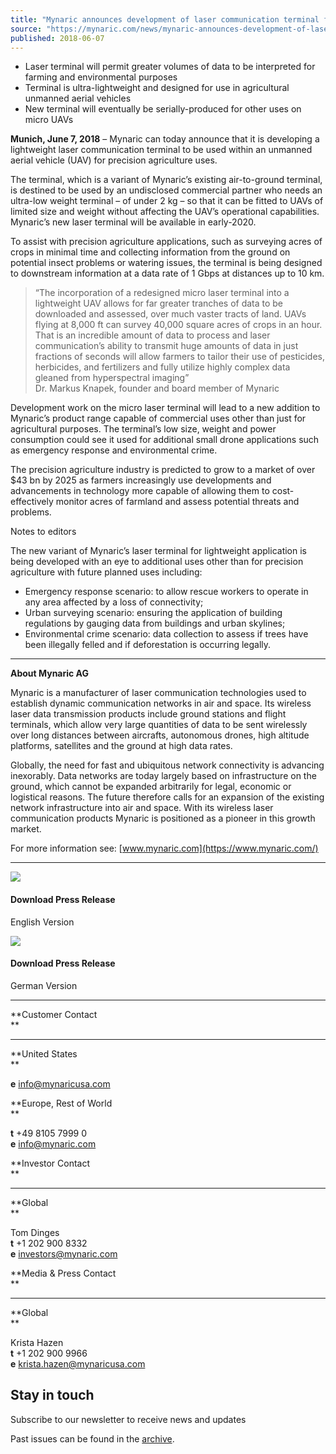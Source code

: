 ```yaml
---
title: "Mynaric announces development of laser communication terminal for precision agriculture applications"
source: "https://mynaric.com/news/mynaric-announces-development-of-laser-communication-terminal-for-precision-agriculture-applications/"
published: 2018-06-07
---
```

- Laser terminal will permit greater volumes of data to be interpreted for farming and environmental purposes
- Terminal is ultra-lightweight and designed for use in agricultural unmanned aerial vehicles
- New terminal will eventually be serially-produced for other uses on micro UAVs

**Munich, June 7, 2018** – Mynaric can today announce that it is developing a lightweight laser communication terminal to be used within an unmanned aerial vehicle (UAV) for precision agriculture uses.

The terminal, which is a variant of Mynaric’s existing air-to-ground terminal, is destined to be used by an undisclosed commercial partner who needs an ultra-low weight terminal – of under 2 kg – so that it can be fitted to UAVs of limited size and weight without affecting the UAV’s operational capabilities. Mynaric’s new laser terminal will be available in early-2020.

To assist with precision agriculture applications, such as surveying acres of crops in minimal time and collecting information from the ground on potential insect problems or watering issues, the terminal is being designed to downstream information at a data rate of 1 Gbps at distances up to 10 km.

> “The incorporation of a redesigned micro laser terminal into a lightweight UAV allows for far greater tranches of data to be downloaded and assessed, over much vaster tracts of land. UAVs flying at 8,000 ft can survey 40,000 square acres of crops in an hour. That is an incredible amount of data to process and laser communication’s ability to transmit huge amounts of data in just fractions of seconds will allow farmers to tailor their use of pesticides, herbicides, and fertilizers and fully utilize highly complex data gleaned from hyperspectral imaging”  
> Dr. Markus Knapek, founder and board member of Mynaric  

Development work on the micro laser terminal will lead to a new addition to Mynaric’s product range capable of commercial uses other than just for agricultural purposes. The terminal’s low size, weight and power consumption could see it used for additional small drone applications such as emergency response and environmental crime.

The precision agriculture industry is predicted to grow to a market of over $43 bn by 2025 as farmers increasingly use developments and advancements in technology more capable of allowing them to cost-effectively monitor acres of farmland and assess potential threats and problems.

Notes to editors

The new variant of Mynaric’s laser terminal for lightweight application is being developed with an eye to additional uses other than for precision agriculture with future planned uses including:

- Emergency response scenario: to allow rescue workers to operate in any area affected by a loss of connectivity;
- Urban surveying scenario: ensuring the application of building regulations by gauging data from buildings and urban skylines;
- Environmental crime scenario: data collection to assess if trees have been illegally felled and if deforestation is occurring legally.

---

**About Mynaric AG**

Mynaric is a manufacturer of laser communication technologies used to establish dynamic communication networks in air and space. Its wireless laser data transmission products include ground stations and flight terminals, which allow very large quantities of data to be sent wirelessly over long distances between aircrafts, autonomous drones, high altitude platforms, satellites and the ground at high data rates.

Globally, the need for fast and ubiquitous network connectivity is advancing inexorably. Data networks are today largely based on infrastructure on the ground, which cannot be expanded arbitrarily for legal, economic or logistical reasons. The future therefore calls for an expansion of the existing network infrastructure into air and space. With its wireless laser communication products Mynaric is positioned as a pioneer in this growth market.

For more information see: [www.mynaric.com](https://www.mynaric.com/)

---

[![](https://mynaric.com/wp-content/uploads/2018/01/pdf-icon.svg)](https://mynaric.com/wp-content/uploads/2018/06/20180607_PR_Mynaric-announces-development-of-laser-communication-terminal-for-precision-agriculture-applications.pdf)

#### Download Press Release

English Version

[![](https://mynaric.com/wp-content/uploads/2018/01/pdf-icon.svg)](https://mynaric.com/wp-content/uploads/2018/06/20180607_PM_Mynaric-entwickelt-Laserkommunikationsterminal-f%C3%BCr-Anwendungen-in-der-Pr%C3%A4zisionslandwirtschaft.pdf)

#### Download Press Release

German Version

---

**Customer Contact  
**

---

**United States  
**

**e** [info@mynaricusa.com](https://mynaric.com/news/mynaric-announces-development-of-laser-communication-terminal-for-precision-agriculture-applications/)

**Europe, Rest of World  
**

**t** +49 8105 7999 0  
**e** [info@mynaric.com](https://mynaric.com/news/mynaric-announces-development-of-laser-communication-terminal-for-precision-agriculture-applications/)

**Investor Contact  
**

---

**Global  
**

Tom Dinges  
**t** +1 202 900 8332  
**e** [investors@mynaric.com](https://mynaric.com/news/mynaric-announces-development-of-laser-communication-terminal-for-precision-agriculture-applications/)

**Media & Press Contact  
**

---

**Global  
**

Krista Hazen  
**t** +1 202 900 9966  
**e** [krista.hazen@mynaricusa.com](https://mynaric.com/news/mynaric-announces-development-of-laser-communication-terminal-for-precision-agriculture-applications/)

## Stay in touch

Subscribe to our newsletter to receive news and updates

Past issues can be found in the [archive](https://us17.campaign-archive.com/home/?u=7b919ac48d490499a79acff9f&id=aaebe0d6df).